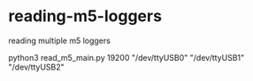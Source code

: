 # reading-m5-loggers
reading multiple m5 loggers


python3 read_m5_main.py 19200 "/dev/ttyUSB0" "/dev/ttyUSB1" "/dev/ttyUSB2"
